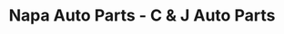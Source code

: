 ---
title: "Napa Auto Parts - C & J Auto Parts"
url: /ashville/napa-auto-parts-c-und-j-auto-parts/
shop: Autoteile
---
